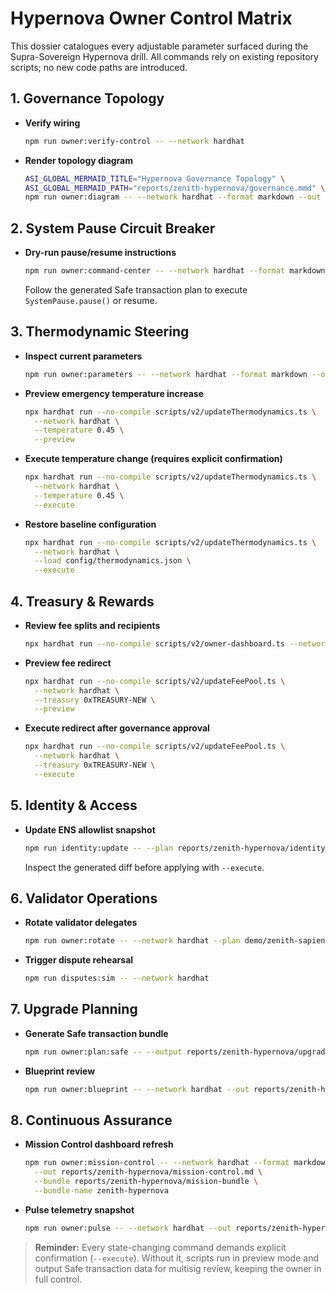 # Hypernova Owner Control Matrix

This dossier catalogues every adjustable parameter surfaced during the Supra-Sovereign
Hypernova drill. All commands rely on existing repository scripts; no new code paths are
introduced.

## 1. Governance Topology

- **Verify wiring**
  ```bash
  npm run owner:verify-control -- --network hardhat
  ```
- **Render topology diagram**
  ```bash
  ASI_GLOBAL_MERMAID_TITLE="Hypernova Governance Topology" \
  ASI_GLOBAL_MERMAID_PATH="reports/zenith-hypernova/governance.mmd" \
  npm run owner:diagram -- --network hardhat --format markdown --out reports/zenith-hypernova/governance.md
  ```

## 2. System Pause Circuit Breaker

- **Dry-run pause/resume instructions**
  ```bash
  npm run owner:command-center -- --network hardhat --format markdown --out reports/zenith-hypernova/command-center.md
  ```
  Follow the generated Safe transaction plan to execute `SystemPause.pause()` or resume.

## 3. Thermodynamic Steering

- **Inspect current parameters**
  ```bash
  npm run owner:parameters -- --network hardhat --format markdown --out reports/zenith-hypernova/parameter-matrix.md
  ```
- **Preview emergency temperature increase**
  ```bash
  npx hardhat run --no-compile scripts/v2/updateThermodynamics.ts \
    --network hardhat \
    --temperature 0.45 \
    --preview
  ```
- **Execute temperature change (requires explicit confirmation)**
  ```bash
  npx hardhat run --no-compile scripts/v2/updateThermodynamics.ts \
    --network hardhat \
    --temperature 0.45 \
    --execute
  ```
- **Restore baseline configuration**
  ```bash
  npx hardhat run --no-compile scripts/v2/updateThermodynamics.ts \
    --network hardhat \
    --load config/thermodynamics.json \
    --execute
  ```

## 4. Treasury & Rewards

- **Review fee splits and recipients**
  ```bash
  npx hardhat run --no-compile scripts/v2/owner-dashboard.ts --network hardhat
  ```
- **Preview fee redirect**
  ```bash
  npx hardhat run --no-compile scripts/v2/updateFeePool.ts \
    --network hardhat \
    --treasury 0xTREASURY-NEW \
    --preview
  ```
- **Execute redirect after governance approval**
  ```bash
  npx hardhat run --no-compile scripts/v2/updateFeePool.ts \
    --network hardhat \
    --treasury 0xTREASURY-NEW \
    --execute
  ```

## 5. Identity & Access

- **Update ENS allowlist snapshot**
  ```bash
  npm run identity:update -- --plan reports/zenith-hypernova/identity-plan.json
  ```
  Inspect the generated diff before applying with `--execute`.

## 6. Validator Operations

- **Rotate validator delegates**
  ```bash
  npm run owner:rotate -- --network hardhat --plan demo/zenith-sapience-initiative-supra-sovereign-hypernova-governance/project-plan.json
  ```
- **Trigger dispute rehearsal**
  ```bash
  npm run disputes:sim -- --network hardhat
  ```

## 7. Upgrade Planning

- **Generate Safe transaction bundle**
  ```bash
  npm run owner:plan:safe -- --output reports/zenith-hypernova/upgrade-plan.json
  ```
- **Blueprint review**
  ```bash
  npm run owner:blueprint -- --network hardhat --out reports/zenith-hypernova/blueprint.md
  ```

## 8. Continuous Assurance

- **Mission Control dashboard refresh**
  ```bash
  npm run owner:mission-control -- --network hardhat --format markdown \
    --out reports/zenith-hypernova/mission-control.md \
    --bundle reports/zenith-hypernova/mission-bundle \
    --bundle-name zenith-hypernova
  ```
- **Pulse telemetry snapshot**
  ```bash
  npm run owner:pulse -- --network hardhat --out reports/zenith-hypernova/pulse.json
  ```

> **Reminder:** Every state-changing command demands explicit confirmation (`--execute`).
> Without it, scripts run in preview mode and output Safe transaction data for multisig
> review, keeping the owner in full control.

